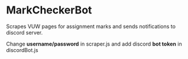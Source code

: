 # MarkCheckerBot
Scrapes VUW pages for assignment marks and sends notifications to discord server.

Change **username/password** in scraper.js and add discord **bot token** in discordBot.js

